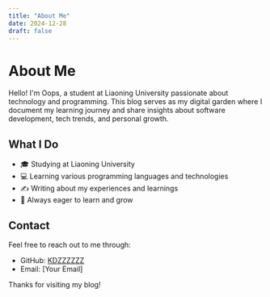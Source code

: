 ```yaml
---
title: "About Me"
date: 2024-12-28
draft: false
---
```


# About Me

Hello! I'm Oops, a student at Liaoning University passionate about technology and programming. This blog serves as my digital garden where I document my learning journey and share insights about software development, tech trends, and personal growth.

## What I Do

- 🎓 Studying at Liaoning University
- 💻 Learning various programming languages and technologies
- ✍️ Writing about my experiences and learnings
- 🌱 Always eager to learn and grow

## Contact

Feel free to reach out to me through:

- GitHub: [KDZZZZZZ](https://github.com/KDZZZZZZ)
- Email: [Your Email]

Thanks for visiting my blog!
